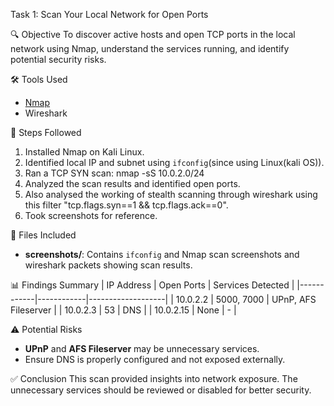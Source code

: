 Task 1: Scan Your Local Network for Open Ports

🔍 Objective
To discover active hosts and open TCP ports in the local network using Nmap, understand the services running, and identify potential security risks.

🛠 Tools Used
- [Nmap](https://nmap.org/)
- Wireshark 

🧾 Steps Followed
1. Installed Nmap on Kali Linux.
2. Identified local IP and subnet using `ifconfig`(since using Linux(kali OS)).
3. Ran a TCP SYN scan:  nmap -sS 10.0.2.0/24
4. Analyzed the scan results and identified open ports.
5. Also analysed the working of stealth scanning through wireshark using this filter "tcp.flags.syn==1 && tcp.flags.ack==0".
6. Took screenshots for reference.

📂 Files Included
- **screenshots/**: Contains `ifconfig` and Nmap scan screenshots and wireshark packets showing scan results.

📊 Findings Summary
| IP Address | Open Ports | Services Detected |
|------------|------------|-------------------|
| 10.0.2.2   | 5000, 7000 | UPnP, AFS Fileserver |
| 10.0.2.3   | 53         | DNS |
| 10.0.2.15  | None       | - |

⚠️ Potential Risks
- **UPnP** and **AFS Fileserver** may be unnecessary services.
- Ensure DNS is properly configured and not exposed externally.

✅ Conclusion
This scan provided insights into network exposure. The unnecessary services should be reviewed or disabled for better security.
